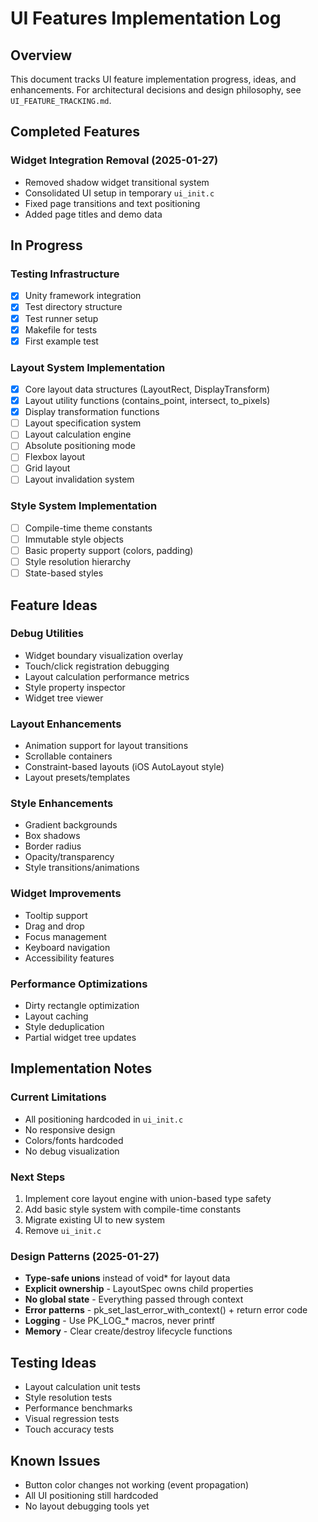 # UI Features Implementation Log

## Overview

This document tracks UI feature implementation progress, ideas, and enhancements. For architectural decisions and design philosophy, see `UI_FEATURE_TRACKING.md`.

## Completed Features

### Widget Integration Removal (2025-01-27)
- Removed shadow widget transitional system
- Consolidated UI setup in temporary `ui_init.c`
- Fixed page transitions and text positioning
- Added page titles and demo data

## In Progress

### Testing Infrastructure
- [x] Unity framework integration
- [x] Test directory structure
- [x] Test runner setup
- [x] Makefile for tests
- [x] First example test

### Layout System Implementation
- [x] Core layout data structures (LayoutRect, DisplayTransform)
- [x] Layout utility functions (contains_point, intersect, to_pixels)
- [x] Display transformation functions
- [ ] Layout specification system
- [ ] Layout calculation engine
- [ ] Absolute positioning mode
- [ ] Flexbox layout
- [ ] Grid layout
- [ ] Layout invalidation system

### Style System Implementation  
- [ ] Compile-time theme constants
- [ ] Immutable style objects
- [ ] Basic property support (colors, padding)
- [ ] Style resolution hierarchy
- [ ] State-based styles

## Feature Ideas

### Debug Utilities
- Widget boundary visualization overlay
- Touch/click registration debugging
- Layout calculation performance metrics
- Style property inspector
- Widget tree viewer

### Layout Enhancements
- Animation support for layout transitions
- Scrollable containers
- Constraint-based layouts (iOS AutoLayout style)
- Layout presets/templates

### Style Enhancements
- Gradient backgrounds
- Box shadows
- Border radius
- Opacity/transparency
- Style transitions/animations

### Widget Improvements
- Tooltip support
- Drag and drop
- Focus management
- Keyboard navigation
- Accessibility features

### Performance Optimizations
- Dirty rectangle optimization
- Layout caching
- Style deduplication
- Partial widget tree updates

## Implementation Notes

### Current Limitations
- All positioning hardcoded in `ui_init.c`
- No responsive design
- Colors/fonts hardcoded
- No debug visualization

### Next Steps
1. Implement core layout engine with union-based type safety
2. Add basic style system with compile-time constants
3. Migrate existing UI to new system
4. Remove `ui_init.c`

### Design Patterns (2025-01-27)
- **Type-safe unions** instead of void* for layout data
- **Explicit ownership** - LayoutSpec owns child properties
- **No global state** - Everything passed through context
- **Error patterns** - pk_set_last_error_with_context() + return error code
- **Logging** - Use PK_LOG_* macros, never printf
- **Memory** - Clear create/destroy lifecycle functions

## Testing Ideas

- Layout calculation unit tests
- Style resolution tests
- Performance benchmarks
- Visual regression tests
- Touch accuracy tests

## Known Issues

- Button color changes not working (event propagation)
- All UI positioning still hardcoded
- No layout debugging tools yet
